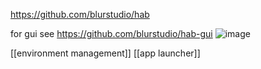 https://github.com/blurstudio/hab

for gui see https://github.com/blurstudio/hab-gui
![image](https://github.com/blurstudio/hab-gui/assets/2424292/c3d8247a-4026-4405-ab9b-9360ac927672)

[[environment management]]
[[app launcher]]

